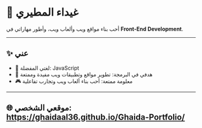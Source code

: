 # 🌸 غيداء المطيري

أحب بناء مواقع ويب وألعاب ويب، وأطور مهاراتي في **Front-End Development**.

---

## ✨ عني

- 💬 لغتي المفضلة: JavaScript
- 🎯 هدفي في البرمجة: تطوير مواقع وتطبيقات ويب مفيدة وممتعة
- 🎮 معلومة ممتعة: أحب بناء ألعاب ويب وتجارب تفاعلية

---

## 🌐 موقعي الشخصي: https://ghaidaal36.github.io/Ghaida-Portfolio/
